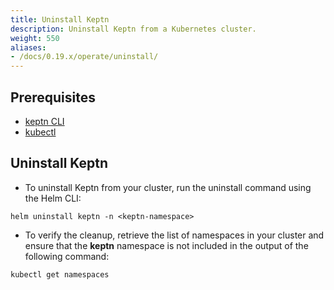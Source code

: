 ```yaml
---
title: Uninstall Keptn
description: Uninstall Keptn from a Kubernetes cluster.
weight: 550
aliases:
- /docs/0.19.x/operate/uninstall/
---
```


## Prerequisites
- [keptn CLI](../cli-install)
- [kubectl](https://kubernetes.io/docs/tasks/tools/install-kubectl/)

## Uninstall Keptn

- To uninstall Keptn from your cluster, run the uninstall command using the Helm CLI:

``` console
helm uninstall keptn -n <keptn-namespace>
```

- To verify the cleanup, retrieve the list of namespaces in your cluster and ensure that the **keptn** namespace is not included in the output of the following command:

```console
kubectl get namespaces
```
